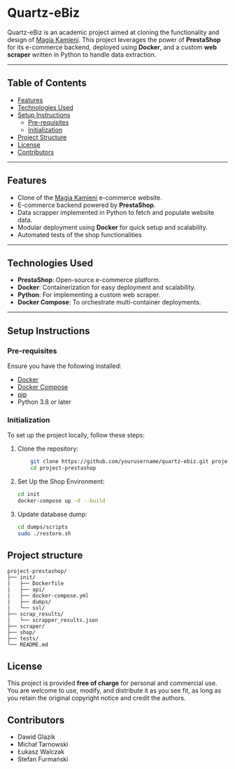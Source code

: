 
# Quartz-eBiz

Quartz-eBiz is an academic project aimed at cloning the functionality and design of [Magia Kamieni](https://sklep.magiakamieni.pl/). This project leverages the power of **PrestaShop** for its e-commerce backend, deployed using **Docker**, and a custom **web scraper** written in Python to handle data extraction.

---

## Table of Contents

- [Features](#features)
- [Technologies Used](#technologies-used)
- [Setup Instructions](#setup-instructions)
  - [Pre-requisites](#pre-requisites)
  - [Initialization](#initialization)
- [Project Structure](#project-structure)
- [License](#license)
- [Contributors](#contributors)

---

## Features

- Clone of the [Magia Kamieni](https://sklep.magiakamieni.pl/) e-commerce website.
- E-commerce backend powered by **PrestaShop**.
- Data scrapper implemented in Python to fetch and populate website data.
- Modular deployment using **Docker** for quick setup and scalability.
- Automated tests of the shop functionalities

---

## Technologies Used

- **PrestaShop**: Open-source e-commerce platform.
- **Docker**: Containerization for easy deployment and scalability.
- **Python**: For implementing a custom web scraper.
- **Docker Compose**: To orchestrate multi-container deployments.

---

## Setup Instructions

### Pre-requisites

Ensure you have the following installed:

- [Docker](https://www.docker.com/get-started)
- [Docker Compose](https://docs.docker.com/compose/install/)
- [pip](https://pip.pypa.io/en/stable/)
- Python 3.8 or later

### Initialization

To set up the project locally, follow these steps:

1. Clone the repository:

   ```bash
       git clone https://github.com/yourusername/quartz-ebiz.git project-prestashop
       cd project-prestashop
   ```

2. Set Up the Shop Environment:
   ```bash
   cd init
   docker-compose up -d --build
   ```
3. Update database dump:
	```bash
	cd dumps/scripts
	sudo ./restore.sh
	```

## Project structure

```
project-prestashop/
├── init/
|	├── Dockerfile
|	├── api/
|	├── docker-compose.yml
|	├── dumps/
|	└── ssl/
├── scrap_results/
|	└── scrapper_results.json
├── scraper/
├── shop/
├── tests/
└── README.md 
```

## License
This project is provided **free of charge** for personal and commercial use. You are welcome to use, modify, and distribute it as you see fit, as long as you retain the original copyright notice and credit the authors.

## Contributors

 - Dawid Glazik
 - Michał Tarnowski
 - Łukasz Walczak
 - Stefan Furmański
